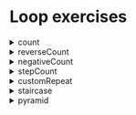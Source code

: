 # Loop exercises

<details>
<summary>
count
</summary>
<p>
Create a `count` function that prints each number from 0 to 10 in ascending order

You can test your function with the following code:
```js
console.log(count()) // => [0, 1, 2, 3, 4, 5, 6, 7, 8, 9, 10]
```
</p>
</details>

<details>
<summary>
reverseCount
</summary>
<p>
Create a `reverseCount` function that prints each number from 0 to 10 in descending order

You can test your function with the following code:
```js
console.log(reverseCount()) // => [10, 9, 8, 7, 6, 5, 4, 3, 2, 1, 0]
```
</p>
</details>

<details>
<summary>
negativeCount
</summary>
<p>
Create a `negativeCount` function that prints each number from 0 to (-10) in descending order

You can test your function with the following code:
```js
console.log(negativeCount()) // => [0, -1, -2, -3, -4, -5, -6, -7, -8, -9, -10]
```
</p>
</details>

<details>
<summary>
stepCount
</summary>
<p>
Create a `stepCount` function that prints the numbers [0, 2, 4, 6, 8, 10]

You can test your function with the following code:
```js
console.log(stepCount()) // => [0, 2, 4, 6, 8, 10]
```
</p>
</details>

<details>
<summary>
customRepeat
</summary>
<p>
Create a function named `customRepeat(symbol, count)` that has 2 arguments - (symbol:string, count:number) and
returns a string with the `symbol` repeated `count` times:

You can test your function with the following code:
```js
console.log(customRepeat('*', 5)) // => '*****'
```
</p>
</details>

<details>
<summary>
staircase
</summary>
<p>
1. Create a function named `staircase(size)` that has 1 argument (size:number),
which is the length of the last row and prints:
<pre>
"*    "
"**   "
"***  "
"**** "
"*****"
</pre>
2. Create a function named `reverseStaircase(size)` that has 1 argument (size:number),
which is the length of the last row and prints:
<pre>
"    *"
"   **"
"  ***"
" ****"
"*****"
</pre>
</p>
</details>

<details>
<summary>
pyramid
</summary>
<p>
Create a function `pyramid(size)` that has 1 argument (size:number),
which is the length of the last row and prints a pyramid:
*Sub tasks:
- one task creates 1 line of the pyramid
- one task combines all the lines of the pyramid
*Total number of symbols per row is (2 * size - 1)
7.1 Pyramid
<pre>
"    *    "
"   ***   "
"  *****  "
" ******* "
"*********"
</pre>
7.2 Reverse pyramid `reversePyramid(size)`
<pre>
"*********"
" ******* "
"  *****  "
"   ***   "
"    *    "
</pre>
7.3 Christmas tree with an angel on top `christmasTree(size)`.
<pre>
"    _    "
"  {\o/}  "
"   /_\   "
"    *    "
"   o*o   "
"  *****  "
" o*****o "
"*********"
</pre>
The Christmas Tree should also have Christmas balls every second row, after the first and without the last one.
</p>
</details>
